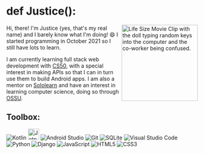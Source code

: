 # def Justice():

<!--
**pecodeliar/pecodeliar** is a ✨ _special_ ✨ repository because its `README.md` (this file) appears on your GitHub profile.

Here are some ideas to get you started:

- 🔭 I’m currently working on ...
- 🌱 I’m currently learning ...
- 👯 I’m looking to collaborate on ...
- 🤔 I’m looking for help with ...
- 💬 Ask me about ...
- 📫 How to reach me: ...
- 😄 Pronouns: ...
- ⚡ Fun fact: ...
-->

<img align="right" display="inline-block" margin-left="10px" src="https://thumbs.gfycat.com/DazzlingPolishedAfricanelephant-size_restricted.gif" alt="Life Size Movie   Clip with the doll typing random keys into the computer and the co-worker being confused." height="200">

Hi, there! I'm Justice (yes, that's my real name) and I barely know what I'm doing! 😄 I started programming in October 2021 so I still have lots to learn.

I am currently learning full stack web development with [CS50](https://cs50.harvard.edu/web/2020/), with a special interest in making APIs so that I can in turn use them to build Android apps. I am also a mentor on [Sololearn](https://www.sololearn.com/profile/24864653) and have an interest in learning computer science, doing so through [OSSU](https://github.com/ossu/computer-science).

## Toolbox:

![Kotlin](https://img.shields.io/badge/kotlin-%237F52FF.svg?style=for-the-badge&logo=kotlin&logoColor=white)  <img src="https://i.imgur.com/3ksanbk.png" alt="Jetpack Compose Badge" height="29"> ![Android Studio](https://img.shields.io/badge/Android%20Studio-3DDC84.svg?style=for-the-badge&logo=android-studio&logoColor=white) ![Git](https://img.shields.io/badge/git-%23F05033.svg?style=for-the-badge&logo=git&logoColor=white) ![SQLite](https://img.shields.io/badge/sqlite-%2307405e.svg?style=for-the-badge&logo=sqlite&logoColor=white) ![Visual Studio Code](https://img.shields.io/badge/Visual%20Studio%20Code-0078d7.svg?style=for-the-badge&logo=visual-studio-code&logoColor=white) ![Python](https://img.shields.io/badge/python-3670A0?style=for-the-badge&logo=python&logoColor=ffdd54) ![Django](https://img.shields.io/badge/django-%23092E20.svg?style=for-the-badge&logo=django&logoColor=white) ![JavaScript](https://img.shields.io/badge/javascript-%23323330.svg?style=for-the-badge&logo=javascript&logoColor=%23F7DF1E) ![HTML5](https://img.shields.io/badge/html5-%23E34F26.svg?style=for-the-badge&logo=html5&logoColor=white) ![CSS3](https://img.shields.io/badge/css3-%231572B6.svg?style=for-the-badge&logo=css3&logoColor=white) 
